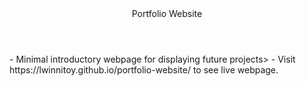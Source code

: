 <header>
  Portfolio Website
</header>
- Minimal introductory webpage for displaying future projects>
- Visit https://lwinnitoy.github.io/portfolio-website/ to see live webpage.
